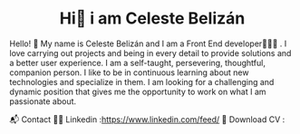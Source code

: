 <h1 align= "center"> Hi👋 i am Celeste Belizán </h1> 
Hello! 👋 My name is Celeste Belizán and I am a Front End developer👩🏻‍💻 . I love carrying out projects and being in every detail to provide solutions and a better user experience.
I am a self-taught, persevering, thoughtful, companion person. I like to be in continuous learning about new technologies and specialize in them.
I am looking for a challenging and dynamic position that gives me the opportunity to work on what I am passionate about.

📬 Contact
👨‍💻 Linkedin :https://www.linkedin.com/feed/
🔻 Download CV :
